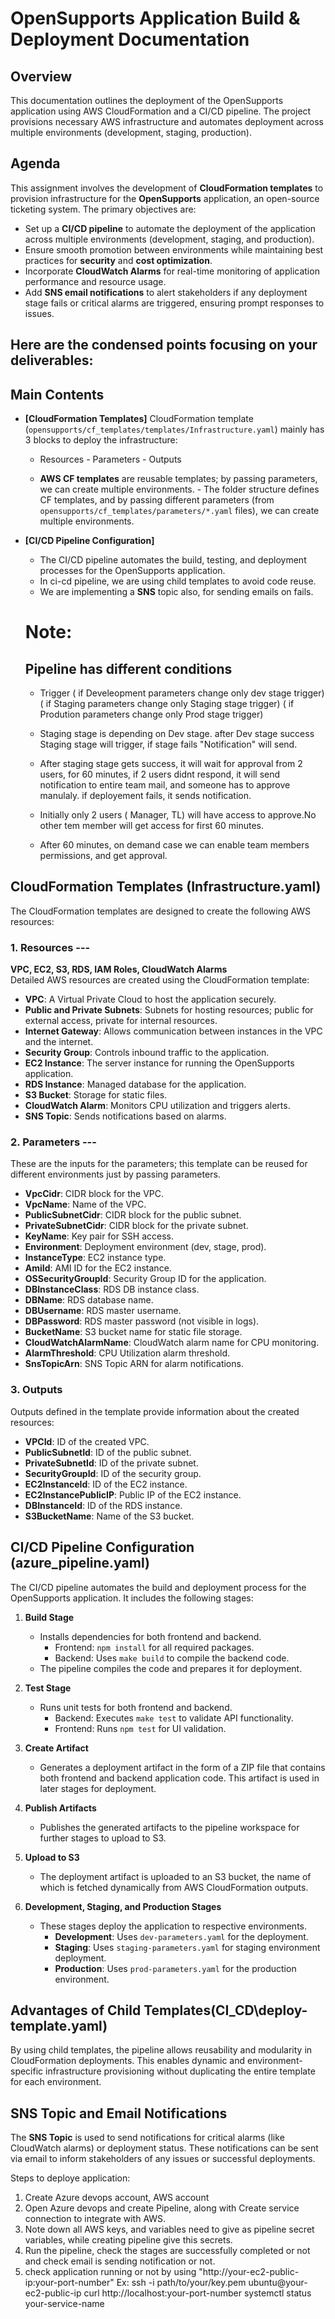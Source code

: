 # OpenSupports Application Build & Deployment Documentation

## Overview
This documentation outlines the deployment of the OpenSupports application using AWS CloudFormation and a CI/CD pipeline. The project provisions necessary AWS infrastructure and automates deployment across multiple environments (development, staging, production).

## Agenda
This assignment involves the development of **CloudFormation templates** to provision infrastructure for the **OpenSupports** application, an open-source ticketing system. The primary objectives are:

- Set up a **CI/CD pipeline** to automate the deployment of the application across multiple environments (development, staging, and production).
- Ensure smooth promotion between environments while maintaining best practices for **security** and **cost optimization**.
- Incorporate **CloudWatch Alarms** for real-time monitoring of application performance and resource usage.
- Add **SNS email notifications** to alert stakeholders if any deployment stage fails or critical alarms are triggered, ensuring prompt responses to issues.


## Here are the condensed points focusing on your deliverables:

## Main Contents
- **[CloudFormation Templates]**
  CloudFormation template (`opensupports/cf_templates/templates/Infrastructure.yaml`) mainly has 3 blocks to deploy the infrastructure:
    - Resources  - Parameters  - Outputs  
  
    - **AWS CF templates** are reusable templates; by passing parameters, we can create multiple environments. - The folder structure defines CF templates, and by passing different parameters (from `opensupports/cf_templates/parameters/*.yaml` files), we can create multiple environments.

- **[CI/CD Pipeline Configuration]**
   - The CI/CD pipeline automates the build, testing, and deployment processes for the OpenSupports application.
   - In ci-cd pipeline, we are using child templates to avoid code reuse.
   - We are implementing a **SNS** topic also, for sending emails on fails.

   # Note:  
    ## Pipeline has different conditions

    - Trigger 
        ( if Develeopment parameters change only dev stage trigger)
        ( if Staging parameters change only Staging stage trigger)
        ( if Prodution parameters change only Prod stage trigger)

    - Staging stage is depending on Dev stage. after Dev stage success Staging stage will trigger, 
      if stage fails "Notification" will send.

    - After staging stage gets success, it will wait for approval from 2 users, for 60 minutes,
      if 2 users  didnt respond, it will send notification to entire team mail, and someone has to approve manulaly. if deployement fails, it sends notification.

    - Initially only 2 users ( Manager, TL) will have access to approve.No other tem member will get access for first 60 minutes.
    -  After 60 minutes, on demand case we can enable team members permissions, and get approval.

## CloudFormation Templates (Infrastructure.yaml)
The CloudFormation templates are designed to create the following AWS resources:

### 1. **Resources** --- 

**VPC, EC2, S3, RDS, IAM Roles, CloudWatch Alarms**  
Detailed AWS resources are created using the CloudFormation template:

- **VPC**: A Virtual Private Cloud to host the application securely.
- **Public and Private Subnets**: Subnets for hosting resources; public for external access, private for internal resources.
- **Internet Gateway**: Allows communication between instances in the VPC and the internet.
- **Security Group**: Controls inbound traffic to the application.
- **EC2 Instance**: The server instance for running the OpenSupports application.
- **RDS Instance**: Managed database for the application.
- **S3 Bucket**: Storage for static files.
- **CloudWatch Alarm**: Monitors CPU utilization and triggers alerts.
- **SNS Topic**: Sends notifications based on alarms.

### 2. **Parameters** --- 
These are the inputs for the parameters; this template can be reused for different environments just by passing parameters.

- **VpcCidr**: CIDR block for the VPC.
- **VpcName**: Name of the VPC.
- **PublicSubnetCidr**: CIDR block for the public subnet.
- **PrivateSubnetCidr**: CIDR block for the private subnet.
- **KeyName**: Key pair for SSH access.
- **Environment**: Deployment environment (dev, stage, prod).
- **InstanceType**: EC2 instance type.
- **AmiId**: AMI ID for the EC2 instance.
- **OSSecurityGroupId**: Security Group ID for the application.
- **DBInstanceClass**: RDS DB instance class.
- **DBName**: RDS database name.
- **DBUsername**: RDS master username.
- **DBPassword**: RDS master password (not visible in logs).
- **BucketName**: S3 bucket name for static file storage.
- **CloudWatchAlarmName**: CloudWatch alarm name for CPU monitoring.
- **AlarmThreshold**: CPU Utilization alarm threshold.
- **SnsTopicArn**: SNS Topic ARN for alarm notifications.

### 3. **Outputs**
Outputs defined in the template provide information about the created resources:
- **VPCId**: ID of the created VPC.
- **PublicSubnetId**: ID of the public subnet.
- **PrivateSubnetId**: ID of the private subnet.
- **SecurityGroupId**: ID of the security group.
- **EC2InstanceId**: ID of the EC2 instance.
- **EC2InstancePublicIP**: Public IP of the EC2 instance.
- **DBInstanceId**: ID of the RDS instance.
- **S3BucketName**: Name of the S3 bucket.

## CI/CD Pipeline Configuration (azure_pipeline.yaml)
The CI/CD pipeline automates the build and deployment process for the OpenSupports application. It includes the following stages:

1. **Build Stage**  
   - Installs dependencies for both frontend and backend.  
     - Frontend: `npm install` for all required packages.  
     - Backend: Uses `make build` to compile the backend code.  
   - The pipeline compiles the code and prepares it for deployment.

2. **Test Stage**  
   - Runs unit tests for both frontend and backend.  
     - Backend: Executes `make test` to validate API functionality.  
     - Frontend: Runs `npm test` for UI validation.

3. **Create Artifact**  
   - Generates a deployment artifact in the form of a ZIP file that contains both frontend and backend application code. This artifact is used in later stages for deployment.

4. **Publish Artifacts**  
   - Publishes the generated artifacts to the pipeline workspace for further stages to upload to S3.

5. **Upload to S3**  
   - The deployment artifact is uploaded to an S3 bucket, the name of which is fetched dynamically from AWS CloudFormation outputs.

6. **Development, Staging, and Production Stages**  
   - These stages deploy the application to respective environments.  
     - **Development**: Uses `dev-parameters.yaml` for the deployment.  
     - **Staging**: Uses `staging-parameters.yaml` for staging environment deployment.  
     - **Production**: Uses `prod-parameters.yaml` for the production environment.

## Advantages of Child Templates(CI_CD\deploy-template.yaml)
By using child templates, the pipeline allows reusability and modularity in CloudFormation deployments. This enables dynamic and environment-specific infrastructure provisioning without duplicating the entire template for each environment.

## SNS Topic and Email Notifications
The **SNS Topic** is used to send notifications for critical alarms (like CloudWatch alarms) or deployment status. These notifications can be sent via email to inform stakeholders of any issues or successful deployments.


Steps to deploye application:

1. Create Azure devops account, AWS account 
2. Open Azure devops and create Pipeline, along with Create service connection to integrate with AWS.
3. Note down all AWS keys, and variables need to give as pipeline secret variables, while creating pipeline give this secrets.
4. Run the pipeline, check the stages are successfully completed or not and check email is sending notification or not.
5. check application running or not by using "http://your-ec2-public-ip:your-port-number"
Ex: 
   ssh -i path/to/your/key.pem ubuntu@your-ec2-public-ip
   curl http://localhost:your-port-number
   systemctl status your-service-name

